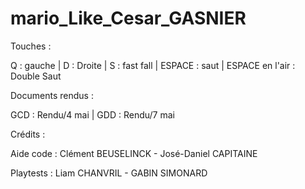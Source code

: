 # mario_Like_Cesar_GASNIER

Touches :

Q : gauche | 
D : Droite |
S : fast fall |
ESPACE : saut |
ESPACE en l'air : Double Saut


Documents rendus : 

GCD : Rendu/4 mai | 
GDD : Rendu/7 mai



Crédits : 

Aide code : Clément BEUSELINCK - José-Daniel CAPITAINE

Playtests : Liam CHANVRIL - GABIN SIMONARD
